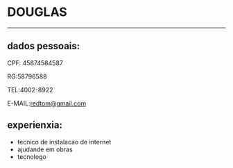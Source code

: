 # DOUGLAS 

---

## dados pessoais:

CPF: 45874584587

RG:58796588

TEL:4002-8922

E-MAIL:redtom@gmail.com


## experienxia:

- tecnico de instalacao de internet
- ajudande em obras 
- tecnologo 
